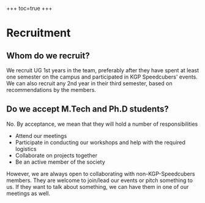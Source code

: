 +++
toc=true
+++

# Recruitment

## Whom do we recruit?
We recruit UG 1st years in the team, preferably after they have spent at least one semester on the campus and participated in KGP Speedcubers' events. We can also recruit any 2nd year in their third semester, based on recommendations by the members.

## Do we accept M.Tech and Ph.D students?
No. By acceptance, we mean that they will hold a number of responsibilities
- Attend our meetings
- Participate in conducting our workshops and help with the required logistics
- Collaborate on projects together
- Be an active member of the society

However, we are always open to collaborating with non-KGP-Speedcubers members. They are welcome to join/lead our events or pitch something to us. If they want to talk about something, we can have them in one of our meetings as well.

